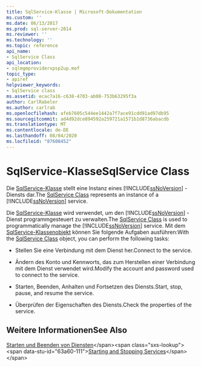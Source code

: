 ```yaml
---
title: SqlService-Klasse | Microsoft-Dokumentation
ms.custom: ''
ms.date: 06/13/2017
ms.prod: sql-server-2014
ms.reviewer: ''
ms.technology: ''
ms.topic: reference
api_name:
- SqlService Class
api_location:
- sqlmgmproviderxpsp2up.mof
topic_type:
- apiref
helpviewer_keywords:
- SqlService class
ms.assetid: ecac7a16-c638-4703-ab08-753b63295f3a
author: CarlRabeler
ms.author: carlrab
ms.openlocfilehash: afeb7605c544ee1442a7f7ace91cdd91ad97db95
ms.sourcegitcommit: ad4d92dce894592a259721a1571b1d8736abacdb
ms.translationtype: MT
ms.contentlocale: de-DE
ms.lasthandoff: 08/04/2020
ms.locfileid: "87608452"
---
```

# <a name="sqlservice-class"></a><span data-ttu-id="63a60-102">SqlService-Klasse</span><span class="sxs-lookup"><span data-stu-id="63a60-102">SqlService Class</span></span>
  <span data-ttu-id="63a60-103">Die [SqlService-Klasse](sqlservice-class.md) stellt eine Instanz eines [!INCLUDE[ssNoVersion](../../../includes/ssnoversion-md.md)] -Diensts dar.</span><span class="sxs-lookup"><span data-stu-id="63a60-103">The [SqlService Class](sqlservice-class.md) represents an instance of a [!INCLUDE[ssNoVersion](../../../includes/ssnoversion-md.md)] service.</span></span>  
  
 <span data-ttu-id="63a60-104">Die [SqlService-Klasse](sqlservice-class.md) wird verwendet, um den [!INCLUDE[ssNoVersion](../../../includes/ssnoversion-md.md)] -Dienst programmgesteuert zu verwalten.</span><span class="sxs-lookup"><span data-stu-id="63a60-104">The [SqlService Class](sqlservice-class.md) is used to programmatically manage the [!INCLUDE[ssNoVersion](../../../includes/ssnoversion-md.md)] service.</span></span> <span data-ttu-id="63a60-105">Mit dem [SqlService-Klassenobjekt](sqlservice-class.md) können Sie folgende Aufgaben ausführen:</span><span class="sxs-lookup"><span data-stu-id="63a60-105">With the [SqlService Class](sqlservice-class.md) object, you can perform the following tasks:</span></span>  
  
-   <span data-ttu-id="63a60-106">Stellen Sie eine Verbindung mit dem Dienst her.</span><span class="sxs-lookup"><span data-stu-id="63a60-106">Connect to the service.</span></span>  
  
-   <span data-ttu-id="63a60-107">Ändern des Konto und Kennworts, das zum Herstellen einer Verbindung mit dem Dienst verwendet wird.</span><span class="sxs-lookup"><span data-stu-id="63a60-107">Modify the account and password used to connect to the service.</span></span>  
  
-   <span data-ttu-id="63a60-108">Starten, Beenden, Anhalten und Fortsetzen des Diensts.</span><span class="sxs-lookup"><span data-stu-id="63a60-108">Start, stop, pause, and resume the service.</span></span>  
  
-   <span data-ttu-id="63a60-109">Überprüfen der Eigenschaften des Diensts.</span><span class="sxs-lookup"><span data-stu-id="63a60-109">Check the properties of the service.</span></span>  
  
## <a name="see-also"></a><span data-ttu-id="63a60-110">Weitere Informationen</span><span class="sxs-lookup"><span data-stu-id="63a60-110">See Also</span></span>  
 <span data-ttu-id="63a60-111">[Starten und Beenden von Diensten](https://technet.microsoft.com/library/ms174886\(v=sql.105\).aspx)</span><span class="sxs-lookup"><span data-stu-id="63a60-111">[Starting and Stopping Services](https://technet.microsoft.com/library/ms174886\(v=sql.105\).aspx)</span></span>  
  
  
